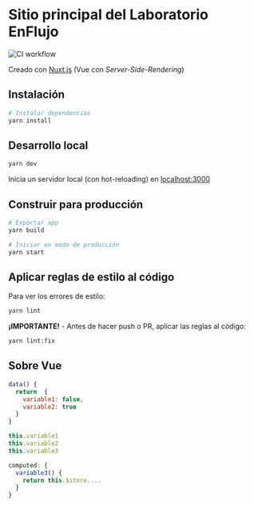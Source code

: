 # Sitio principal del Laboratorio EnFlujo

![CI workflow](https://github.com/enflujo/enflujo-www/actions/workflows/ci.yml/badge.svg)

Creado con [Nuxt.js](https://nuxtjs.org) (Vue con _Server-Side-Rendering_)

## Instalación

```bash
# Instalar dependencias
yarn install
```

## Desarrollo local

```bash
yarn dev
```

Inicia un servidor local (con hot-reloading) en [localhost:3000](http://localhost:3000)

## Construir para producción

```bash
# Exportar app
yarn build

# Iniciar en modo de producción
yarn start
```

## Aplicar reglas de estilo al código

Para ver los errores de estilo:

```bash
yarn lint
```

**¡IMPORTANTE!** - Antes de hacer push o PR, aplicar las reglas al código:

```bash
yarn lint:fix
```

## Sobre Vue

```js
data() {
  return  {
    variable1: false,
    variable2: true
  }
}

this.variable1
this.variable2
this.variable3

computed: {
  variable3() {
    return this.$store....
  }
}
```
